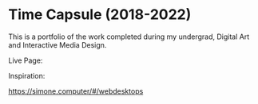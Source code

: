 # Time Capsule (2018-2022)

This is a portfolio of the work completed during my undergrad, Digital Art and Interactive Media Design.

Live Page:



Inspiration: 

https://simone.computer/#/webdesktops
